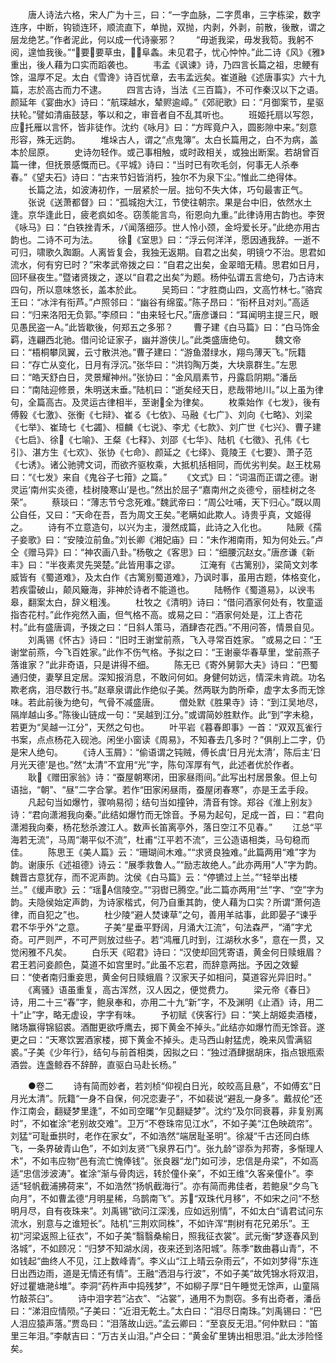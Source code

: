 <!-- { "loadSidebar": true } -->
　　唐人诗法六格，宋人广为十三，曰：“一字血脉，二字贯串，三字栋梁，数字连序，中断，钩锁连环，顺流直下，单抛，双抛，内剥，外剥，前散，後散，谓之层龙绝艺。”作者泥此，何以成一代诗豪邪？
　　“毋逝我梁，毋发我笱。我躬不阅，遑恤我後。”“要要草虫，阜螽。未见君子，忧心忡忡。”此二诗《风》《雅》重出，後人藉为口实而蹈袭也。
　　韦孟《讽谏》诗，乃四言长篇之祖，忠鲠有馀，温厚不足。太白《雪谗》诗百忧章，去韦孟远矣。崔道融《述唐事实》六十九篇，志於高古而力不逮。
　　四言古诗，当法《三百篇》，不可作秦汉以下之语。颜延年《宴曲水》诗曰：“航琛越水，辇赆逾嶂。”《郊祀歌》曰：“月御案节，星驱扶轮。”譬如清庙鼓瑟，筝以和之，审音者自不乱其听也。
　　班姬托扇以写怨，应托雁以言怀，皆非徒作。沈约《咏月》曰：“方晖竟户入，圆影隙中来。”刻意形容，殊无远韵。
　　堆垛古人，谓之“点鬼簿”。太白长篇用之，白不为病，盖本於屈原。
　　史诗勿轻作。或己事相触，或时政相关，或独出断案。若胡曾百篇一律，但抚景感慨而已。《平城》诗曰：“当时已有吹毛剑，何事无人杀奉春。”《望夫石》诗曰：“古来节妇皆消朽，独尔不为泉下尘。”惟此二绝得体。
　　长篇之法，如波涛初作，一层紧於一层。拙句不失大体，巧句最害正气。
　　张说《送萧都督》曰：“孤城抱大江，节使往朝宗。果是台中旧，依然水土逢。京华逢此日，疲老疯如冬。窃羡能言鸟，衔恩向九重。”此律诗用古韵也。李贺《咏马》曰：“白铁挫青禾，パ闻落细莎。世人怜小颈，金埒爱长牙。”此绝亦用古韵也。二诗不可为法。
　　徐《室思》曰：“浮云何洋洋，愿因通我辞。一逝不可归，啸歌久踟蹰。人离皆复会，我独无返期。自君之出矣，明镜ウ不治。思君如流水，何有穷已时？”宋孝武帝拨之曰：“自君之出矣，金翠暗无精。思君如日月，回环昼夜生。”暨诸贤拨之，遂以“自君之出矣”为题。杨仲弘谓五言绝句，乃古诗末四句，所以意味悠长，盖本於此。
　　吴筠曰：“才胜商山四，文高竹林七。”骆宾王曰：“冰泮有衔芦。”卢照邻曰：“幽谷有绵蛮。”陈子昂曰：“衔杯且对刘。”高适曰：“归来洛阳无负郭。”李颀曰：“由来轻七尺。”唐彦谦曰：“耳闻明主提三尺，眼见愚民盗一А。”此皆歇後，何郑五之多邪？
　　曹子建《白马篇》曰：“白马饰金羁，连翩西北驰。借问论证家子，幽并游侠儿。”此类盛唐绝句。
　　魏文帝曰：“梧桐攀凤翼，云寸散洪池。”曹子建曰：“游鱼潜绿水，翔鸟薄天飞。”阮籍曰：“存亡从变化，日月有浮沉。”张华曰：“洪钧陶万类，大块禀群生。”左思曰：“皓天舒白日，灵景耀神州。”张协曰：“金风扇素节，丹露启阴期。”潘岳曰：“南陆迎修景，朱明送末垂。”陆机曰：“逝矣经天日，悲哉带地川。”以上虽为律句，全篇高古。及灵运古律相半，至谢全为律矣。
　　枚乘始作《七发》，後有傅毅《七激》、张衡《七辩》、崔る《七依》、马融《七广》、刘向《七略》、刘梁《七举》、崔琦七《七蠲》、桓麟《七说》、李尤《七款》、刘广世《七兴》、曹子建《七启》、徐《七喻》、王粲《七释》、刘邵《七华》、陆机《七徵》、孔伟《七引》、湛方生《七欢》、张协《七命》、颜延之《七绎》、竟陵王《七要》、萧子范《七诱》。诸公驰骋文词，而欲齐驱枚乘，大抵机括相同，而优劣判矣。赵王枕易曰：“《七发》来自《鬼谷子七箝》之篇。”
　　《文式》曰：“词温而正谓之德。谢灵运‘南州实炎德，桂树陵寒山’是也。”然出於屈子“嘉南州之炎德兮，丽桂树之冬荣”。
　　蔡琰曰：“薄志节兮念死难。”魏武帝曰：“周公吐哺，天下归心。”既以周公自任，又曰：“天命在吾，吾为周文王矣。”老瞒如此欺人。诗贵乎真，文姬得之。
　　诗有不立意造句，以兴为主，漫然成篇，此诗之入化也。
　　陆厥《孺子妾歌》曰：“安陵泣前鱼。”刘长卿《湘妃庙》曰：“未作湘南雨，知为何处云。”卢仝《赠马异》曰：“神农画八卦。”杨敬之《客思》曰：“细腰沉赵女。”唐彦谦《新丰》曰：“半夜素灵先哭楚。”此皆用事之谬。
　　江淹有《古篱别》，梁简文刘孝威皆有《蜀道难》，及太白作《古篱别蜀道难》，乃讽时事，虽用古题，体格变化，若疾雷破山，颠风簸海，非神於诗者不能道也。
　　陆畅作《蜀道易》，以谀韦皋，翻案太白，辞义粗浅。
　　杜牧之《清明》诗曰：“借问酒家何处有，牧童遥指杏花村。”此作宛然入画，但气格不高。或易之曰：“酒家何处是，江上杏花村。”此有盛唐调，予拨之曰：“日斜人策马，酒肆杏花西。”不用问答，情景自见。
　　刘禹锡《怀古》诗曰：“旧时王谢堂前燕，飞入寻常百姓家。  ”或易之曰：“王谢堂前燕，今飞百姓家。”此作不伤气格。予拟之曰：“王谢豪华春草里，堂前燕子落谁家？”此非奇语，只是讲得不细。
　　陈无已《寄外舅郭大夫》诗曰：“巴蜀通归使，妻孥且定居。深知报消息，不敢问何如。身健何妨远，情深未肯疏。功名欺老病，泪尽数行书。”赵章泉谓此作绝似子美。然两联为韵所牵，虚字太多而无馀味。若此前後为绝句，气骨不减盛唐。
　　僧处默《胜果寺》诗：“到江吴地尽，隔岸越山多。”陈後山链成一句：“吴越到江分。”或谓简妙胜默作。此“到”字未稳，若更为“吴越一江分”，天然之句也。
　　叶平岩《暮春即事》一首：“双双瓦雀行书案，点点杨花入砚池。闲坐小窗读《周易》，不知春去几多时？”俱削上二字，仍是宋人绝句。
　　《诗人玉屑》：“偷语谓之钝贼，傅长虞‘日月光太清’，陈后主‘日月光天德’是也。”然“太清”不宜用“光”字，陈句浑厚有气，此述者优於作者。
　　耿《赠田家翁》诗：“蚕屋朝寒闭，田家昼雨间。”此写出村居景象。但上句语拙，“朝”、“昼”二字合掌。若作“田家闲昼雨，蚕屋闭春寒”，亦是王孟手段。
　　凡起句当如爆竹，骤响易彻；结句当如撞钟，清音有馀。郑谷《淮上别友》诗：“君向潇湘我向秦。”此结如爆竹而无馀音。予易为起句，足成一首，曰：“君向潇湘我向秦，杨花愁杀渡江人。数声长笛离亭外，落日空江不见春。”
　　江总“平海若无流”，马周“潮平似不流”，杜甫“江平若不流”，三公造语相类，马句稳而佳。
　　陈思王《美人篇》云：“珊瑚间木难。”“求贤良独难。”此篇两用“难”字为韵。谢康乐《述祖德》诗云：“展季救鲁人。”“励志故绝人。”此亦两用“人”字为韵。魏晋古意犹存，而不泥声韵。沈侯《白马篇》云：“停镳过上兰。”“轻举出楼兰。”《缓声歌》云：“瑶信陵空。”“羽辔已腾空。”此二篇亦两用“兰”字、“空”字为韵。夫隐侯始定声韵，为诗家楷式，何乃自重其韵，使人藉为口实？所谓“萧何造律，而自犯之”也。
　　杜少陵“避人焚谏草”之句，善用羊祜事，此即晏子“谏乎君不华乎外”之意。
　　子美“星垂平野阔，月涌大江流”，句法森严，“涌”字尤奇。可严则严，不可严则放过些子。若“鸿雁几时到，江湖秋水多”，意在一贯，又觉闲雅不凡矣。
　　白乐天《昭君》诗曰：“汉使却回凭寄语，黄金何日赎蛾眉？君王若问妾颜色，莫道不如宫里时。”此虽不忘君，而辞意两拙。予因之效颦曰：“使者南归重妾思，黄金何日赎蛾眉？汉家天子如相问，莫道容光异旧时。”
　　《离骚》语虽重复，高古浑然，汉人因之，便觉费力。
　　梁元帝《春日》诗，用二十三“春”字，鲍泉奉和，亦用二十九“新”字，不及渊明《止酒》诗，用二十“止”字，略无虚设，字字有味。
　　予初赋《侠客行》曰：“笑上胡姬卖酒楼，赌场赢得锦貂裘。酒酣更欲呼鹰去，掷下黄金不掉头。”此结亦如爆竹而无馀音。遂更之曰：“天寒饮罢酒家楼，掷下黄金不掉头。走马西山射猛虎，晚来风雪满貂裘。”子美《少年行》，结句与前首相类，因拟之曰：“独过酒肆据胡床，指点银瓶索酒尝。连盏鲸吞不辞醉，直驱白马赴长杨。”

　　●卷二
　　诗有简而妙者，若刘桢“仰视白日光，皎皎高且悬”，不如傅玄“日月光太清”。阮籍“一身不自保，何况恋妻子”，不如裴说“避乱一身多”。戴叔伦“还作江南会，翻疑梦里逢”，不如司空曙“乍见翻疑梦”。沈约“及尔同衰暮，非复别离时”，不如崔涂“老别故交难”。卫万“不卷珠帘见江水”，不如子美“江色映疏帘”。刘猛“可耻垂拱时，老作在家女”，不如浩然“端居耻圣明”。徐凝“千古还同白练飞，一条界破青山色”，不如刘友贤“飞泉界石门”。张九龄“谬忝为邦寄，多惭理人术”，不如韦应物“邑有流亡愧俸钱”。张良器“龙门如可涉，忠信是舟梁”，不如高适“忠信涉波涛”。崔涂“渐与骨肉远，转於僮仆亲”，不如王维“久客亲僮仆”。李适“轻帆截浦拂荷来”，不如浩然“扬帆截海行”。亦有简而弗佳者，若鲍泉“夕鸟飞向月”，不如曹孟德“月明星稀，乌鹊南飞”。苏“双珠代月移”，不如宋之问“不愁明月尽，自有夜珠来”。刘禹锡“欲问江深浅，应如远别情”，不如太白“请君试问东流水，别意与之谁短长”。陆机“三荆欢同株”，不如许浑“荆树有花兄弟乐”。王初“河梁返照上征衣”，不如子美“翳翳桑榆日，照我征衣裳”。武元衡“梦逐春风到洛城”，不如顾况：“归梦不知湖水阔，夜来还到洛阳城”。陈季“数曲暮山青”，不如钱起“曲终人不见，江上数峰青”。李义山“江上晴云杂雨云”，不如刘梦得“东连日出西边雨，道是无情还有情”。王融“洒泪与行波”，不如子美“故凭锦水将双泪，好过瞿塘滟堆”。李洞“药杵声中捣残梦”，不如柳子厚“日午睡觉无馀声，山童隔竹敲茶臼”。
　　诗中泪字若“沾衣”、“沾裳”，通用不为剽窃。多有出奇者，潘岳曰：“涕泪应情陨。”子美曰：“近泪无乾土。”太白曰：“泪尽日南珠。”刘禹锡曰：“巴人泪应猿声落。”贾岛曰：“泪落故山远。”孟云卿曰：“至哀反无泪。”何仲默曰：“笛里三年泪。”李献吉曰：“万古关山泪。”卢仝曰：“黄金矿里铸出相思泪。”此太涉险怪矣。
